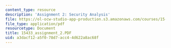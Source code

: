 ```yaml
---
content_type: resource
description: 'Assignment 2: Security Analysis'
file: https://ol-ocw-studio-app-production.s3.amazonaws.com/courses/15-433-investments-spring-2003/a3dacf12a5f078d7acc44d622a8ac68f_15433_assignment_2.PDF
file_type: application/pdf
resourcetype: Document
title: 15433_assignment_2.PDF
uid: a3dacf12-a5f0-78d7-acc4-4d622a8ac68f
---
```

